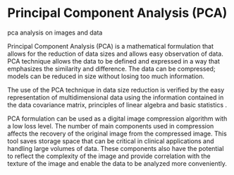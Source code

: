 # Principal Component Analysis (PCA)
 pca analysis on images and data

Principal Component Analysis (PCA) is a mathematical formulation that allows for the
reduction of data sizes and allows easy observation of data. PCA technique allows the data to
be defined and expressed in a way that emphasizes the similarity and difference. The data can
be compressed; models can be reduced in size without losing too much information.

The use of the PCA technique in data size reduction is verified by the easy representation
of multidimensional data using the information contained in the data covariance matrix,
principles of linear algebra and basic statistics .

PCA formulation can be used as a digital image compression algorithm
with a low loss level. The number of main components used in compression affects the
recovery of the original image from the compressed image. This tool saves storage space that
can be critical in clinical applications and handling large volumes of data. These components
also have the potential to reflect the complexity of the image and provide correlation with the
texture of the image and enable the data to be analyzed more conveniently.
